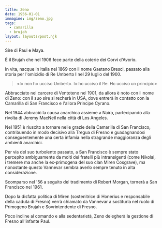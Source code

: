 ```yaml
---
title: Zeno
date: 1956-01-01
immagine: img/zeno.jpg
tags:
  - camarilla
  - brujah
layout: layouts/post.njk
---
```


Sire di Paul e Maya.

È il Brujah che nel 1906 fece parte della coterie dei Corvi d'Avorio.

In vita, nacque in Italia nel 1869 con il nome Gaetano Bresci, passato alla storia per l'omicidio di Re Umberto I nel 29 luglio del 1900.

> «Io non ho ucciso Umberto. Io ho ucciso il Re. Ho ucciso un principio»

Abbracciato nel carcere di Ventotene nel 1901, da allora è noto con il nome di Zeno: con il suo sire si recherà in USA, dove entrerà in contatto con la Camarilla di San Francisco e l'allora Principe Cyrano.

Nel 1944 abbraciò la causa anarchica assieme a Naira, partecipando alla rivolta di Jeremy MacNeil nella città di Los Angeles.

Nel 1951 è riuscito a tornare nelle grazie della Camarilla di San Francisco, contribuendo in modo decisivo alla Tregua di Fresno e guadagnandosi conseguentemente una certa infamia nella stragrande maggioranza degli ambienti anarchici.

Per via del suo turbolento passato, a San Francisco è sempre stato percepito ambiguamente da molti dei fratelli più intransigenti (come Nikolai, i tremere ma anche la ex-primogena del suo clan Miren Cosgrave), ma nonostante questo Vannevar sembra averlo sempre tenuto in alta considerazione.

Scomparso nel '56 a seguito del tradimento di Robert Morgan, tornerà a San Francisco nel 1961.

Dopo la disfatta politica di Miren (sostenitrice di Honerius e responsabile della caduta di Fresno) verrà chiamato da Vannevar a sostiturla nel ruolo di Primogeno Brujah e Sovrintendente di Fresno.

Poco incline al comando e alla sedentarietà, Zeno delegherà la gestione di Fresno all'infante Paul.